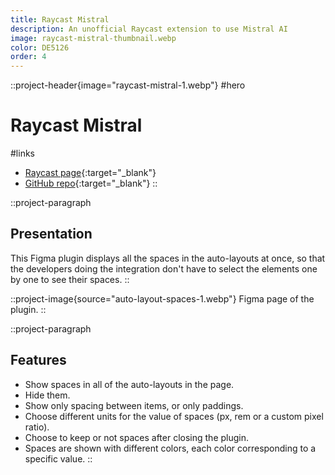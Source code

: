 ```yaml
---
title: Raycast Mistral
description: An unofficial Raycast extension to use Mistral AI
image: raycast-mistral-thumbnail.webp
color: DE5126
order: 4
---
```


::project-header{image="raycast-mistral-1.webp"}
#hero
# Raycast Mistral

#links
- [Raycast page](https://www.raycast.com/colinlienard/mistral){:target="_blank"}
- [GitHub repo](https://github.com/colinlienard/raycast-mistral){:target="_blank"}
::

::project-paragraph
## Presentation

This Figma plugin displays all the spaces in the auto-layouts at once, so that the developers doing the integration don't have to select the elements one by one to see their spaces.
::

::project-image{source="auto-layout-spaces-1.webp"}
Figma page of the plugin.
::

::project-paragraph
## Features

- Show spaces in all of the auto-layouts in the page.
- Hide them.
- Show only spacing between items, or only paddings.
- Choose different units for the value of spaces (px, rem or a custom pixel ratio).
- Choose to keep or not spaces after closing the plugin.
- Spaces are shown with different colors, each color corresponding to a specific value.
::
